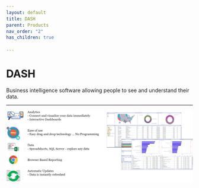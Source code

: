 ```yaml
---
layout: default
title: DASH
parent: Products
nav_order: "2"
has_children: true

---
```

# DASH

Business intelligence software allowing people to see and understand their data.

***

![](/uploads/Dash.png)
